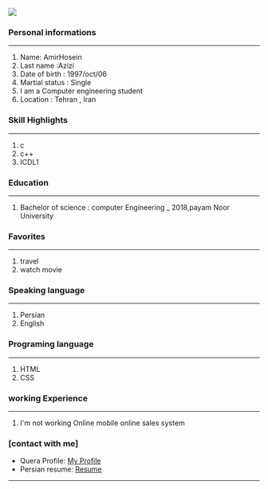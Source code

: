 
<img src="https://avatars.githubusercontent.com/u/90281764?s=400&u=98ed6a79b545e92e69b3bb543b38ada12702e9e7&v=4" /></a>

### Personal informations

---
<ol>
  <li> Name: AmirHosein</li>
  <li> Last name :Azizi</li>
  <li> Date of birth : 1997/oct/06</li>
  <li> Martial status : Single</li>
  <li> I am a Computer engineering student</li>
  <li> Location : Tehran , Iran</li>
</ol>


### Skill Highlights

---
<ol>
  <li>c</li>
  <li>c++</li>
<li>ICDL1</li>
</ol>

### Education

---
<ol>
<li> Bachelor of science : computer Engineering
  _ 2018,payam Noor University </li>
</ol>

### Favorites

---
<ol>
  <li> travel </li>
  <li> watch movie</li>
</ol>

### Speaking language

---
<ol> 
  <li> Persian</li>
   <li> English</li>
</ol>

### Programing language

---
<ol>
  <li> HTML</li>
 <li> CSS</li>
</ol>

### working Experience

---
<ol>
  <li> I'm not working Online mobile online sales system </li>
</ol>

### [contact with me]
 - Quera Profile: <a href="">My Profile</a>
 - Persian resume: <a href=""> Resume </a>


---
